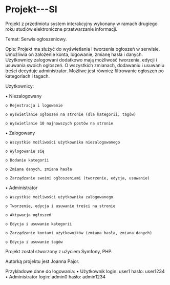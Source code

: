 # Projekt---SI
Projekt z przedmiotu system interakcyjny wykonany w ramach drugiego roku studiów elektroniczne przetwarzanie informacji.

Temat: Serwis ogłoszeniowy.

Opis: Projekt ma służyć do wyświetlania i tworzenia ogłoszeń w serwisie. Umożliwia on założenie konta, logowanie, zmianę hasła i danych. Użytkownicy zalogowani dodatkowo mają możliwość tworzenia, edycji i usuwania swoich ogłoszeń. O wszystkich zmianach, dodawaniu i usuwaniu treści decyduje administrator. Możliwe jest również filtrowanie ogłoszeń po kategoriach i tagach.

Użytkownicy:

  • Niezalogowany
  
    o Rejestracja i logowanie
    
    o Wyświetlanie ogłoszeń na stronie (dla kategorii, tagów)
    
    o Wyświetlanie 10 najnowszych postów na stronie
    
  • Zalogowany
  
    o Wszystkie możliwości użytkownika niezalogowanego
    
    o Wylogowanie się
    
    o Dodanie kategorii
    
    o Zmiana danych, zmiana hasła
    
    o Zarządzanie swoimi ogłoszeniami (tworzenie, edycja, usuwanie)
    
  • Administrator
  
    o Wszystkie możliwości użytkownika zalogowanego
    
    o Tworzenie, edycja i usuwanie treści na stronie
    
    o Aktywacja ogłoszeń
    
    o Edycja i usuwanie kategorii
    
    o Zarządzanie kontami użytkowników (zmiana hasła, zmiana danych)
    
    o Edycja i usuwanie tagów
    
Projekt został stworzony z użyciem Symfony, PHP.

Autorką projektu jest Joanna Pajor.

Przykładowe dane do logowania:
• Użytkownik
    login: user1
    hasło: user1234
• Administrator
    login: admin0
    hasło: admin1234
